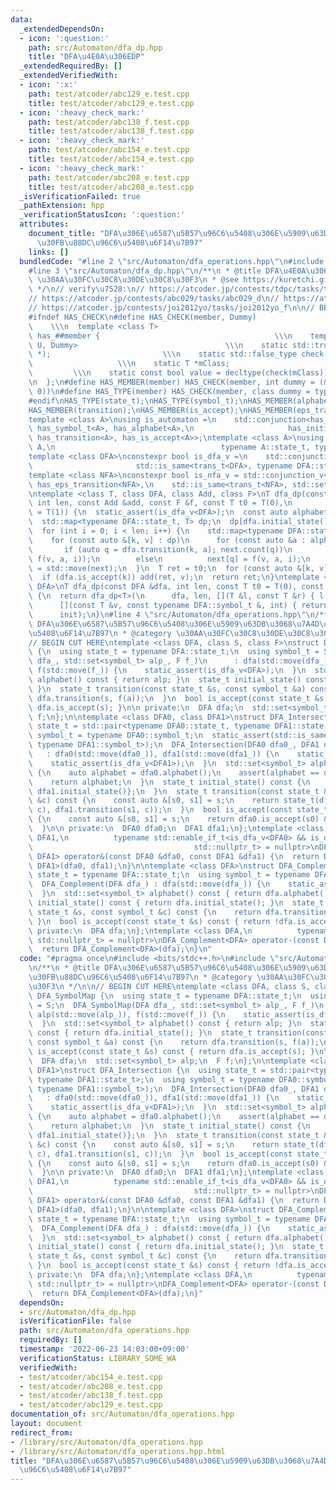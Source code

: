 ```yaml
---
data:
  _extendedDependsOn:
  - icon: ':question:'
    path: src/Automaton/dfa_dp.hpp
    title: "DFA\u4E0A\u306EDP"
  _extendedRequiredBy: []
  _extendedVerifiedWith:
  - icon: ':x:'
    path: test/atcoder/abc129_e.test.cpp
    title: test/atcoder/abc129_e.test.cpp
  - icon: ':heavy_check_mark:'
    path: test/atcoder/abc138_f.test.cpp
    title: test/atcoder/abc138_f.test.cpp
  - icon: ':heavy_check_mark:'
    path: test/atcoder/abc154_e.test.cpp
    title: test/atcoder/abc154_e.test.cpp
  - icon: ':heavy_check_mark:'
    path: test/atcoder/abc208_e.test.cpp
    title: test/atcoder/abc208_e.test.cpp
  _isVerificationFailed: true
  _pathExtension: hpp
  _verificationStatusIcon: ':question:'
  attributes:
    document_title: "DFA\u306E\u6587\u5B57\u96C6\u5408\u306E\u5909\u63DB\u3068\u7A4D\
      \u30FB\u88DC\u96C6\u5408\u6F14\u7B97"
    links: []
  bundledCode: "#line 2 \"src/Automaton/dfa_operations.hpp\"\n#include <bits/stdc++.h>\n\
    #line 3 \"src/Automaton/dfa_dp.hpp\"\n/**\n * @title DFA\u4E0A\u306EDP\n * @category\
    \ \u30AA\u30FC\u30C8\u30DE\u30C8\u30F3\n * @see https://kuretchi.github.io/blog/entries/automaton-dp/\n\
    \ */\n// verify\u7528:\n// https://atcoder.jp/contests/tdpc/tasks/tdpc_number\n\
    // https://atcoder.jp/contests/abc029/tasks/abc029_d\n// https://atcoder.jp/contests/donuts-live2014/tasks/donuts_live2014_2\n\
    // https://atcoder.jp/contests/joi2012yo/tasks/joi2012yo_f\n\n// BEGIN CUT HERE\n\
    #ifndef HAS_CHECK\n#define HAS_CHECK(member, Dummy)                          \
    \    \\\n  template <class T>                                          \\\n  struct\
    \ has_##member {                                       \\\n    template <class\
    \ U, Dummy>                                 \\\n    static std::true_type check(U\
    \ *);                         \\\n    static std::false_type check(...);     \
    \                   \\\n    static T *mClass;                                \
    \         \\\n    static const bool value = decltype(check(mClass))::value; \\\
    \n  };\n#define HAS_MEMBER(member) HAS_CHECK(member, int dummy = (&U::member,\
    \ 0))\n#define HAS_TYPE(member) HAS_CHECK(member, class dummy = typename U::member)\n\
    #endif\nHAS_TYPE(state_t);\nHAS_TYPE(symbol_t);\nHAS_MEMBER(alphabet);\nHAS_MEMBER(initial_state);\n\
    HAS_MEMBER(transition);\nHAS_MEMBER(is_accept);\nHAS_MEMBER(eps_transition);\n\
    template <class A>\nusing is_automaton =\n    std::conjunction<has_state_t<A>,\
    \ has_symbol_t<A>, has_alphabet<A>,\n                     has_initial_state<A>,\
    \ has_transition<A>, has_is_accept<A>>;\ntemplate <class A>\nusing trans_t = std::invoke_result_t<decltype(&A::transition),\
    \ A,\n                                     typename A::state_t, typename A::symbol_t>;\n\
    template <class DFA>\nconstexpr bool is_dfa_v =\n    std::conjunction_v<is_automaton<DFA>,\n\
    \                       std::is_same<trans_t<DFA>, typename DFA::state_t>>;\n\
    template <class NFA>\nconstexpr bool is_nfa_v = std::conjunction_v<\n    is_automaton<NFA>,\
    \ has_eps_transition<NFA>,\n    std::is_same<trans_t<NFA>, std::set<typename NFA::state_t>>>;\n\
    \ntemplate <class T, class DFA, class Add, class F>\nT dfa_dp(const DFA &dfa,\
    \ int len, const Add &add, const F &f, const T t0 = T(0),\n         const T init\
    \ = T(1)) {\n  static_assert(is_dfa_v<DFA>);\n  const auto alphabet = dfa.alphabet();\n\
    \  std::map<typename DFA::state_t, T> dp;\n  dp[dfa.initial_state()] = init;\n\
    \  for (int i = 0; i < len; i++) {\n    std::map<typename DFA::state_t, T> next;\n\
    \    for (const auto &[k, v] : dp)\n      for (const auto &a : alphabet) {\n \
    \       if (auto q = dfa.transition(k, a); next.count(q))\n          add(next[q],\
    \ f(v, a, i));\n        else\n          next[q] = f(v, a, i);\n      }\n    dp\
    \ = std::move(next);\n  }\n  T ret = t0;\n  for (const auto &[k, v] : dp)\n  \
    \  if (dfa.is_accept(k)) add(ret, v);\n  return ret;\n}\ntemplate <class T, class\
    \ DFA>\nT dfa_dp(const DFA &dfa, int len, const T t0 = T(0), const T init = T(1))\
    \ {\n  return dfa_dp<T>(\n      dfa, len, [](T &l, const T &r) { l += r; },\n\
    \      [](const T &v, const typename DFA::symbol_t &, int) { return v; }, t0,\n\
    \      init);\n}\n#line 4 \"src/Automaton/dfa_operations.hpp\"\n/**\n * @title\
    \ DFA\u306E\u6587\u5B57\u96C6\u5408\u306E\u5909\u63DB\u3068\u7A4D\u30FB\u88DC\u96C6\
    \u5408\u6F14\u7B97\n * @category \u30AA\u30FC\u30C8\u30DE\u30C8\u30F3\n */\n\n\
    // BEGIN CUT HERE\ntemplate <class DFA, class S, class F>\nstruct DFA_SymbolMap\
    \ {\n  using state_t = typename DFA::state_t;\n  using symbol_t = S;\n  DFA_SymbolMap(DFA\
    \ dfa_, std::set<symbol_t> alp_, F f_)\n      : dfa(std::move(dfa_)), alp(std::move(alp_)),\
    \ f(std::move(f_)) {\n    static_assert(is_dfa_v<DFA>);\n  }\n  std::set<symbol_t>\
    \ alphabet() const { return alp; }\n  state_t initial_state() const { return dfa.initial_state();\
    \ }\n  state_t transition(const state_t &s, const symbol_t &a) const {\n    return\
    \ dfa.transition(s, f(a));\n  }\n  bool is_accept(const state_t &s) const { return\
    \ dfa.is_accept(s); }\n\n private:\n  DFA dfa;\n  std::set<symbol_t> alp;\n  F\
    \ f;\n};\n\ntemplate <class DFA0, class DFA1>\nstruct DFA_Intersection {\n  using\
    \ state_t = std::pair<typename DFA0::state_t, typename DFA1::state_t>;\n  using\
    \ symbol_t = typename DFA0::symbol_t;\n  static_assert(std::is_same_v<symbol_t,\
    \ typename DFA1::symbol_t>);\n  DFA_Intersection(DFA0 dfa0_, DFA1 dfa1_)\n   \
    \   : dfa0(std::move(dfa0_)), dfa1(std::move(dfa1_)) {\n    static_assert(is_dfa_v<DFA0>);\n\
    \    static_assert(is_dfa_v<DFA1>);\n  }\n  std::set<symbol_t> alphabet() const\
    \ {\n    auto alphabet = dfa0.alphabet();\n    assert(alphabet == dfa1.alphabet());\n\
    \    return alphabet;\n  }\n  state_t initial_state() const {\n    return {dfa0.initial_state(),\
    \ dfa1.initial_state()};\n  }\n  state_t transition(const state_t &s, const symbol_t\
    \ &c) const {\n    const auto &[s0, s1] = s;\n    return state_t(dfa0.transition(s0,\
    \ c), dfa1.transition(s1, c));\n  }\n  bool is_accept(const state_t &s) const\
    \ {\n    const auto &[s0, s1] = s;\n    return dfa0.is_accept(s0) && dfa1.is_accept(s1);\n\
    \  }\n\n private:\n  DFA0 dfa0;\n  DFA1 dfa1;\n};\ntemplate <class DFA0, class\
    \ DFA1,\n          typename std::enable_if_t<is_dfa_v<DFA0> && is_dfa_v<DFA1>,\n\
    \                                    std::nullptr_t> = nullptr>\nDFA_Intersection<DFA0,\
    \ DFA1> operator&(const DFA0 &dfa0, const DFA1 &dfa1) {\n  return DFA_Intersection<DFA0,\
    \ DFA1>(dfa0, dfa1);\n}\n\ntemplate <class DFA>\nstruct DFA_Complement {\n  using\
    \ state_t = typename DFA::state_t;\n  using symbol_t = typename DFA::symbol_t;\n\
    \  DFA_Complement(DFA dfa_) : dfa(std::move(dfa_)) {\n    static_assert(is_dfa_v<DFA>);\n\
    \  }\n  std::set<symbol_t> alphabet() const { return dfa.alphabet(); }\n  state_t\
    \ initial_state() const { return dfa.initial_state(); }\n  state_t transition(const\
    \ state_t &s, const symbol_t &c) const {\n    return dfa.transition(s, c);\n \
    \ }\n  bool is_accept(const state_t &s) const { return !dfa.is_accept(s); }\n\n\
    \ private:\n  DFA dfa;\n};\ntemplate <class DFA,\n          typename std::enable_if_t<is_dfa_v<DFA>,\
    \ std::nullptr_t> = nullptr>\nDFA_Complement<DFA> operator-(const DFA &dfa) {\n\
    \  return DFA_Complement<DFA>(dfa);\n}\n"
  code: "#pragma once\n#include <bits/stdc++.h>\n#include \"src/Automaton/dfa_dp.hpp\"\
    \n/**\n * @title DFA\u306E\u6587\u5B57\u96C6\u5408\u306E\u5909\u63DB\u3068\u7A4D\
    \u30FB\u88DC\u96C6\u5408\u6F14\u7B97\n * @category \u30AA\u30FC\u30C8\u30DE\u30C8\
    \u30F3\n */\n\n// BEGIN CUT HERE\ntemplate <class DFA, class S, class F>\nstruct\
    \ DFA_SymbolMap {\n  using state_t = typename DFA::state_t;\n  using symbol_t\
    \ = S;\n  DFA_SymbolMap(DFA dfa_, std::set<symbol_t> alp_, F f_)\n      : dfa(std::move(dfa_)),\
    \ alp(std::move(alp_)), f(std::move(f_)) {\n    static_assert(is_dfa_v<DFA>);\n\
    \  }\n  std::set<symbol_t> alphabet() const { return alp; }\n  state_t initial_state()\
    \ const { return dfa.initial_state(); }\n  state_t transition(const state_t &s,\
    \ const symbol_t &a) const {\n    return dfa.transition(s, f(a));\n  }\n  bool\
    \ is_accept(const state_t &s) const { return dfa.is_accept(s); }\n\n private:\n\
    \  DFA dfa;\n  std::set<symbol_t> alp;\n  F f;\n};\n\ntemplate <class DFA0, class\
    \ DFA1>\nstruct DFA_Intersection {\n  using state_t = std::pair<typename DFA0::state_t,\
    \ typename DFA1::state_t>;\n  using symbol_t = typename DFA0::symbol_t;\n  static_assert(std::is_same_v<symbol_t,\
    \ typename DFA1::symbol_t>);\n  DFA_Intersection(DFA0 dfa0_, DFA1 dfa1_)\n   \
    \   : dfa0(std::move(dfa0_)), dfa1(std::move(dfa1_)) {\n    static_assert(is_dfa_v<DFA0>);\n\
    \    static_assert(is_dfa_v<DFA1>);\n  }\n  std::set<symbol_t> alphabet() const\
    \ {\n    auto alphabet = dfa0.alphabet();\n    assert(alphabet == dfa1.alphabet());\n\
    \    return alphabet;\n  }\n  state_t initial_state() const {\n    return {dfa0.initial_state(),\
    \ dfa1.initial_state()};\n  }\n  state_t transition(const state_t &s, const symbol_t\
    \ &c) const {\n    const auto &[s0, s1] = s;\n    return state_t(dfa0.transition(s0,\
    \ c), dfa1.transition(s1, c));\n  }\n  bool is_accept(const state_t &s) const\
    \ {\n    const auto &[s0, s1] = s;\n    return dfa0.is_accept(s0) && dfa1.is_accept(s1);\n\
    \  }\n\n private:\n  DFA0 dfa0;\n  DFA1 dfa1;\n};\ntemplate <class DFA0, class\
    \ DFA1,\n          typename std::enable_if_t<is_dfa_v<DFA0> && is_dfa_v<DFA1>,\n\
    \                                    std::nullptr_t> = nullptr>\nDFA_Intersection<DFA0,\
    \ DFA1> operator&(const DFA0 &dfa0, const DFA1 &dfa1) {\n  return DFA_Intersection<DFA0,\
    \ DFA1>(dfa0, dfa1);\n}\n\ntemplate <class DFA>\nstruct DFA_Complement {\n  using\
    \ state_t = typename DFA::state_t;\n  using symbol_t = typename DFA::symbol_t;\n\
    \  DFA_Complement(DFA dfa_) : dfa(std::move(dfa_)) {\n    static_assert(is_dfa_v<DFA>);\n\
    \  }\n  std::set<symbol_t> alphabet() const { return dfa.alphabet(); }\n  state_t\
    \ initial_state() const { return dfa.initial_state(); }\n  state_t transition(const\
    \ state_t &s, const symbol_t &c) const {\n    return dfa.transition(s, c);\n \
    \ }\n  bool is_accept(const state_t &s) const { return !dfa.is_accept(s); }\n\n\
    \ private:\n  DFA dfa;\n};\ntemplate <class DFA,\n          typename std::enable_if_t<is_dfa_v<DFA>,\
    \ std::nullptr_t> = nullptr>\nDFA_Complement<DFA> operator-(const DFA &dfa) {\n\
    \  return DFA_Complement<DFA>(dfa);\n}"
  dependsOn:
  - src/Automaton/dfa_dp.hpp
  isVerificationFile: false
  path: src/Automaton/dfa_operations.hpp
  requiredBy: []
  timestamp: '2022-06-23 14:03:00+09:00'
  verificationStatus: LIBRARY_SOME_WA
  verifiedWith:
  - test/atcoder/abc154_e.test.cpp
  - test/atcoder/abc208_e.test.cpp
  - test/atcoder/abc138_f.test.cpp
  - test/atcoder/abc129_e.test.cpp
documentation_of: src/Automaton/dfa_operations.hpp
layout: document
redirect_from:
- /library/src/Automaton/dfa_operations.hpp
- /library/src/Automaton/dfa_operations.hpp.html
title: "DFA\u306E\u6587\u5B57\u96C6\u5408\u306E\u5909\u63DB\u3068\u7A4D\u30FB\u88DC\
  \u96C6\u5408\u6F14\u7B97"
---
```

